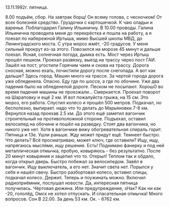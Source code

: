 13.11.1992г. пятница.

8.00 подъём, сбор. На завтрак борщ! Он всему голова, с чесночком! От всех болезней средство. Груздочки с картошечкой. К чаю оладьи и варенье. Поблагодарил Галину Ильиничну.
 В 10.00 проводы. Галина Ильинична проводила меня до перекрёстка и пошла на работу, а я поехал по набережной Иртыша, мимо Высшей школы МВД, до Ленинградского моста.
 С утра мороз жмёт, -20 градусов. У меня сильный прокрут из-за этого. Повозился на морозе 45 минут и дальше поехал. Ясная, солнечная погода, дымка есть. Мост через Иртыш прошёл пешком. Проехал развязку, выезд на трассу через пост ГАИ. Зашёл на пост, угостили Горячим чаем и снова на трассу.
  Дорога сносная, можно ехать, почистили дорогу после снегопада. А вот как дальше? Здесь город. Машин много на трассе. За чертой города дорога уже обледенела. Опасно. Еду где по шоссе, а где по обочине. Уже два падения было на обледенелой дороге. Песком не посыпают. ХорошО во время падения машины не проезжали...
  Смеркается. Проехал поворот на Шараповку и ещё 2 км. И вот пожалуйста грыжа, на 15 см. Это мороз, его работа. Спустил колесо и прошёл 500 метров. Подкачал, но бесполезно, выпирает. надо что то делать до Марьяновки 7-8 км. Вернулся назад проехав 2.5 км. До этого ещё заметил вагончик строительный на противоположной стороне. 
  Подъехал, оставил велосипед на обочине и пошёл на разведку. Стоят два вагончика, но никого уже нет. Хотя в вагончике вижу обогревательная спираль горит. Пятница и 13е. Ушли раньше. Жду может придут ещё. Темнеет быстро. Что делать? Всё просматриваю, может ключ, где оставили? Ищу, ищу, напрягаюсь мыслями, ищу решение. Есть! Поднимаю фанерку и под ней металлическая отмычка, пробую, ковыряюсь - без результатно. После 20 минут ковыряния и зацепил что то. Открыл! Теплом так и обдало, когда открыл дверь.
   Быстро побежал за велосипедом. Завёл в вагончик. Ищу выключатель, а его нет. Значит света нет. Порылся у себя и нашёл свечу. Быстро разбортовал колесо, вставил спицы, подкачал колесо. Держит. Теперь и поужинать можно. Включил радиоприёмник, послушал новости. Да, интересная пятница получилась. Чёртовая дюжина. Или предупреждение, зНак? Как ни как -20, гололёд, Омск не хотел отпускать. И спасательная отмычка! Много вопросов. Сон В 22.00.
  За день 53 км. Ок. - 6762 км.
